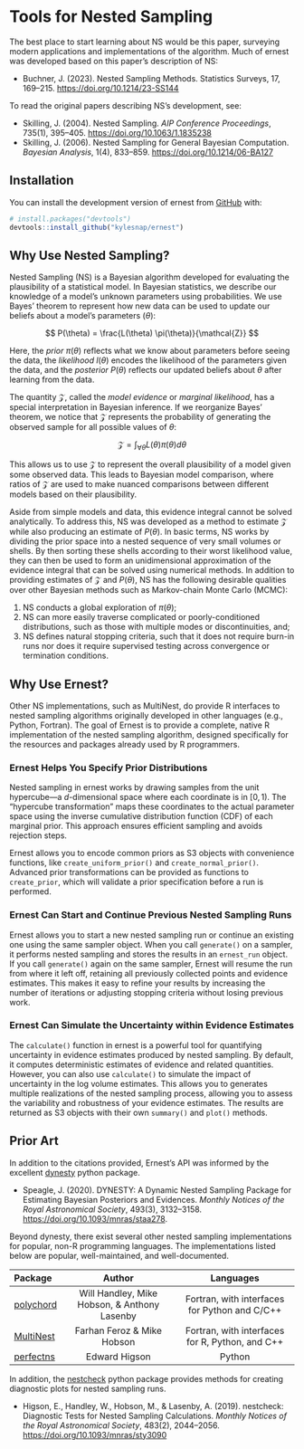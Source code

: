 
<!-- README.md is generated from README.Rmd. Please edit that file -->

# Tools for Nested Sampling

<!-- badges: start -->

<!-- badges: end -->

The best place to start learning about NS would be this paper, surveying
modern applications and implementations of the algorithm. Much of ernest
was developed based on this paper’s description of NS:

- Buchner, J. (2023). Nested Sampling Methods. Statistics Surveys, 17,
  169–215. <https://doi.org/10.1214/23-SS144>

To read the original papers describing NS’s development, see:

- Skilling, J. (2004). Nested Sampling. *AIP Conference Proceedings*,
  735(1), 395–405. <https://doi.org/10.1063/1.1835238>
- Skilling, J. (2006). Nested Sampling for General Bayesian Computation.
  *Bayesian Analysis*, 1(4), 833–859. <https://doi.org/10.1214/06-BA127>

## Installation

You can install the development version of ernest from
[GitHub](https://github.com/) with:

``` r
# install.packages("devtools")
devtools::install_github("kylesnap/ernest")
```

## Why Use Nested Sampling?

Nested Sampling (NS) is a Bayesian algorithm developed for evaluating
the plausibility of a statistical model. In Bayesian statistics, we
describe our knowledge of a model’s unknown parameters using
probabilities. We use Bayes’ theorem to represent how new data can be
used to update our beliefs about a model’s parameters ($`\theta`$):
``` math

P(\theta) = \frac{L(\theta) \pi(\theta)}{\mathcal{Z}} 
```
Here, the *prior* $`\pi(\theta)`$ reflects what we know about parameters
before seeing the data, the *likelihood* $`l(\theta)`$ encodes the
likelihood of the parameters given the data, and the *posterior*
$`P(\theta)`$ reflects our updated beliefs about $`\theta`$ after
learning from the data.

The quantity $`\mathcal{Z}`$, called the *model evidence* or *marginal
likelihood*, has a special interpretation in Bayesian inference. If we
reorganize Bayes’ theorem, we notice that $`\mathcal{Z}`$ represents the
probability of generating the observed sample for all possible values of
$`\theta`$:
``` math

\mathcal{Z} = \int_{\forall \theta} L(\theta) \pi(\theta) d\theta
```
This allows us to use $`\mathcal{Z}`$ to represent the overall
plausibility of a model given some observed data. This leads to Bayesian
model comparison, where ratios of $`\mathcal{Z}`$ are used to make
nuanced comparisons between different models based on their
plausibility.

Aside from simple models and data, this evidence integral cannot be
solved analytically. To address this, NS was developed as a method to
estimate $`\mathcal{Z}`$ while also producing an estimate of
$`P(\theta)`$. In basic terms, NS works by dividing the prior space into
a nested sequence of very small volumes or shells. By then sorting these
shells according to their worst likelihood value, they can then be used
to form an unidimensional approximation of the evidence integral that
can be solved using numerical methods. In addition to providing
estimates of $`\mathcal{Z}`$ and $`P(\theta)`$, NS has the following
desirable qualities over other Bayesian methods such as Markov-chain
Monte Carlo (MCMC):

1.  NS conducts a global exploration of $`\pi(\theta)`$;
2.  NS can more easily traverse complicated or poorly-conditioned
    distributions, such as those with multiple modes or discontinuities,
    and;
3.  NS defines natural stopping criteria, such that it does not require
    burn-in runs nor does it require supervised testing across
    convergence or termination conditions.

## Why Use Ernest?

Other NS implementations, such as MultiNest, do provide R interfaces to
nested sampling algorithms originally developed in other languages
(e.g., Python, Fortran). The goal of Ernest is to provide a complete,
native R implementation of the nested sampling algorithm, designed
specifically for the resources and packages already used by R
programmers.

### Ernest Helps You Specify Prior Distributions

Nested sampling in ernest works by drawing samples from the unit
hypercube—a $`d`$-dimensional space where each coordinate is in
$`[0, 1)`$. The “hypercube transformation” maps these coordinates to the
actual parameter space using the inverse cumulative distribution
function (CDF) of each marginal prior. This approach ensures efficient
sampling and avoids rejection steps.

Ernest allows you to encode common priors as S3 objects with convenience
functions, like `create_uniform_prior()` and `create_normal_prior()`.
Advanced prior transformations can be provided as functions to
`create_prior`, which will validate a prior specification before a run
is performed.

### Ernest Can Start and Continue Previous Nested Sampling Runs

Ernest allows you to start a new nested sampling run or continue an
existing one using the same sampler object. When you call `generate()`
on a sampler, it performs nested sampling and stores the results in an
`ernest_run` object. If you call `generate()` again on the same sampler,
Ernest will resume the run from where it left off, retaining all
previously collected points and evidence estimates. This makes it easy
to refine your results by increasing the number of iterations or
adjusting stopping criteria without losing previous work.

### Ernest Can Simulate the Uncertainty within Evidence Estimates

The `calculate()` function in ernest is a powerful tool for quantifying
uncertainty in evidence estimates produced by nested sampling. By
default, it computes deterministic estimates of evidence and related
quantities. However, you can also use `calculate()` to simulate the
impact of uncertainty in the log volume estimates. This allows you to
generates multiple realizations of the nested sampling process, allowing
you to assess the variability and robustness of your evidence estimates.
The results are returned as S3 objects with their own `summary()` and
`plot()` methods.

## Prior Art

In addition to the citations provided, Ernest’s API was informed by the
excellent [dynesty](https://dynesty.readthedocs.io/en/v2.1.5/index.html)
python package.

- Speagle, J. (2020). DYNESTY: A Dynamic Nested Sampling Package for
  Estimating Bayesian Posteriors and Evidences. *Monthly Notices of the
  Royal Astronomical Society*, 493(3), 3132–3158.
  <https://doi.org/10.1093/mnras/staa278>.

Beyond dynesty, there exist several other nested sampling
implementations for popular, non-R programming languages. The
implementations listed below are popular, well-maintained, and
well-documented.

| Package | Author | Languages |
|:---|:--:|:--:|
| [polychord](https://github.com/PolyChord/PolyChordLite) | Will Handley, Mike Hobson, & Anthony Lasenby | Fortran, with interfaces for Python and C/C++ |
| [MultiNest](https://github.com/JohannesBuchner/MultiNest) | Farhan Feroz & Mike Hobson | Fortran, with interfaces for R, Python, and C++ |
| [perfectns](https://github.com/ejhigson/perfectns) | Edward Higson | Python |

In addition, the
[nestcheck](https://nestcheck.readthedocs.io/en/latest/) python package
provides methods for creating diagnostic plots for nested sampling runs.

- Higson, E., Handley, W., Hobson, M., & Lasenby, A. (2019). nestcheck:
  Diagnostic Tests for Nested Sampling Calculations. *Monthly Notices of
  the Royal Astronomical Society*, 483(2), 2044–2056.
  <https://doi.org/10.1093/mnras/sty3090>
